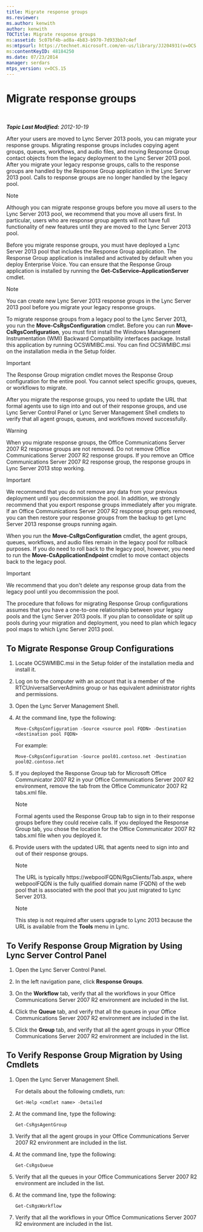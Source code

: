 ```yaml
---
title: Migrate response groups
ms.reviewer: 
ms.author: kenwith
author: kenwith
TOCTitle: Migrate response groups
ms:assetid: 5c07bf4b-ad8a-4b83-b970-7d933bb7c4ef
ms:mtpsurl: https://technet.microsoft.com/en-us/library/JJ204931(v=OCS.15)
ms:contentKeyID: 48184250
ms.date: 07/23/2014
manager: serdars
mtps_version: v=OCS.15
---
```


<div data-xmlns="http://www.w3.org/1999/xhtml">

<div class="topic" data-xmlns="http://www.w3.org/1999/xhtml" data-msxsl="urn:schemas-microsoft-com:xslt" data-cs="http://msdn.microsoft.com/en-us/">

<div data-asp="http://msdn2.microsoft.com/asp">

# Migrate response groups

</div>

<div id="mainSection">

<div id="mainBody">

<span> </span>

_**Topic Last Modified:** 2012-10-19_

After your users are moved to Lync Server 2013 pools, you can migrate your response groups. Migrating response groups includes copying agent groups, queues, workflows, and audio files, and moving Response Group contact objects from the legacy deployment to the Lync Server 2013 pool. After you migrate your legacy response groups, calls to the response groups are handled by the Response Group application in the Lync Server 2013 pool. Calls to response groups are no longer handled by the legacy pool.

<div>


> [!NOTE]  
> Although you can migrate response groups before you move all users to the Lync Server 2013 pool, we recommend that you move all users first. In particular, users who are response group agents will not have full functionality of new features until they are moved to the Lync Server 2013 pool.



</div>

Before you migrate response groups, you must have deployed a Lync Server 2013 pool that includes the Response Group application. The Response Group application is installed and activated by default when you deploy Enterprise Voice. You can ensure that the Response Group application is installed by running the **Get-CsService–ApplicationServer** cmdlet.

<div>


> [!NOTE]  
> You can create new Lync Server 2013 response groups in the Lync Server 2013 pool before you migrate your legacy response groups.



</div>

To migrate response groups from a legacy pool to the Lync Server 2013, you run the **Move-CsRgsConfiguration** cmdlet. Before you can run **Move-CsRgsConfiguration**, you must first install the Windows Management Instrumentation (WMI) Backward Compatibility interfaces package. Install this application by running OCSWMIBC.msi. You can find OCSWMIBC.msi on the installation media in the Setup folder.

<div>


> [!IMPORTANT]  
> The Response Group migration cmdlet moves the Response Group configuration for the entire pool. You cannot select specific groups, queues, or workflows to migrate.



</div>

After you migrate the response groups, you need to update the URL that formal agents use to sign into and out of their response groups, and use Lync Server Control Panel or Lync Server Management Shell cmdlets to verify that all agent groups, queues, and workflows moved successfully.

<div>


> [!WARNING]  
> When you migrate response groups, the Office Communications Server 2007 R2 response groups are not removed. Do not remove Office Communications Server 2007 R2 response groups. If you remove an Office Communications Server 2007 R2 response group, the response groups in Lync Server 2013 stop working.



</div>

<div>


> [!IMPORTANT]  
> We recommend that you do not remove any data from your previous deployment until you decommission the pool. In addition, we strongly recommend that you export response groups immediately after you migrate. If an Office Communications Server 2007 R2 response group gets removed, you can then restore your response groups from the backup to get Lync Server 2013 response groups running again.



</div>

When you run the **Move-CsRgsConfiguration** cmdlet, the agent groups, queues, workflows, and audio files remain in the legacy pool for rollback purposes. If you do need to roll back to the legacy pool, however, you need to run the **Move-CsApplicationEndpoint** cmdlet to move contact objects back to the legacy pool.

<div>


> [!IMPORTANT]  
> We recommend that you don't delete any response group data from the legacy pool until you decommission the pool.



</div>

The procedure that follows for migrating Response Group configurations assumes that you have a one-to-one relationship between your legacy pools and the Lync Server 2013 pools. If you plan to consolidate or split up pools during your migration and deployment, you need to plan which legacy pool maps to which Lync Server 2013 pool.

<div>

## To Migrate Response Group Configurations

1.  Locate OCSWMIBC.msi in the Setup folder of the installation media and install it.

2.  Log on to the computer with an account that is a member of the RTCUniversalServerAdmins group or has equivalent administrator rights and permissions.

3.  Open the Lync Server Management Shell.

4.  At the command line, type the following:
    
        Move-CsRgsConfiguration -Source <source pool FQDN> -Destination <destination pool FQDN>
    
    For example:
    
        Move-CsRgsConfiguration -Source pool01.contoso.net -Destination pool02.contoso.net

5.  If you deployed the Response Group tab for Microsoft Office Communicator 2007 R2 in your Office Communications Server 2007 R2 environment, remove the tab from the Office Communicator 2007 R2 tabs.xml file.
    
    <div>
    

    > [!NOTE]  
    > Formal agents used the Response Group tab to sign in to their response groups before they could receive calls. If you deployed the Response Group tab, you chose the location for the Office Communicator 2007 R2 tabs.xml file when you deployed it.

    
    </div>

6.  Provide users with the updated URL that agents need to sign into and out of their response groups.
    
    <div>
    

    > [!NOTE]  
    > The URL is typically https://webpoolFQDN/RgsClients/Tab.aspx, where webpoolFQDN is the fully qualified domain name (FQDN) of the web pool that is associated with the pool that you just migrated to Lync Server 2013.

    
    </div>
    
    <div>
    

    > [!NOTE]  
    > This step is not required after users upgrade to Lync 2013 because the URL is available from the <STRONG>Tools</STRONG> menu in Lync.

    
    </div>

</div>

<div>

## To Verify Response Group Migration by Using Lync Server Control Panel

1.  Open the Lync Server Control Panel.

2.  In the left navigation pane, click **Response Groups**.

3.  On the **Workflow** tab, verify that all the workflows in your Office Communications Server 2007 R2 environment are included in the list.

4.  Click the **Queue** tab, and verify that all the queues in your Office Communications Server 2007 R2 environment are included in the list.

5.  Click the **Group** tab, and verify that all the agent groups in your Office Communications Server 2007 R2 environment are included in the list.

</div>

<div>

## To Verify Response Group Migration by Using Cmdlets

1.  Open the Lync Server Management Shell.
    
    For details about the following cmdlets, run:
    
        Get-Help <cmdlet name> -Detailed

2.  At the command line, type the following:
    
        Get-CsRgsAgentGroup

3.  Verify that all the agent groups in your Office Communications Server 2007 R2 environment are included in the list.

4.  At the command line, type the following:
    
        Get-CsRgsQueue

5.  Verify that all the queues in your Office Communications Server 2007 R2 environment are included in the list.

6.  At the command line, type the following:
    
        Get-CsRgsWorkflow

7.  Verify that all the workflows in your Office Communications Server 2007 R2 environment are included in the list.

</div>

</div>

<span> </span>

</div>

</div>

</div>

